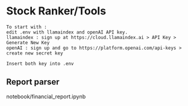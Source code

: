 # Stock Ranker/Tools

```
To start with :
edit .env with llamaindex and openAI API key.
llamaindex : sign up at https://cloud.llamaindex.ai > API Key > Generate New Key
openAI : sign up and go to https://platform.openai.com/api-keys > create new secret key

Insert both key into .env
```

## Report parser
notebook/financial_report.ipynb
